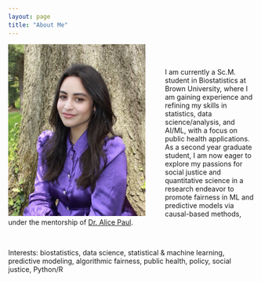 ```yaml
---
layout: page
title: "About Me"
---
```


<!-- ![](/grad1.jpg) -->

<img src="/grad1.jpg" align="left" width="280" style="float:left; padding-right:40px"/> <!-- use this (html) for resizing the image -->

<br>

<br>

I am currently a Sc.M. student in Biostatistics at Brown University, where I am gaining experience and refining my skills in statistics, data science/analysis, and AI/ML, with a focus on public health applications. As a second year graduate student, I am now eager to explore my passions for social justice and quantitative science in a research endeavor to promote fairness in ML and predictive models via causal-based methods, under the mentorship of [Dr. Alice Paul](https://vivo.brown.edu/display/apaul6). 
 
 <br>
 
Interests: biostatistics, data science, statistical & machine learning, predictive modeling, algorithmic fairness, public health, policy, social justice, Python/R

<br clear="left"/>
